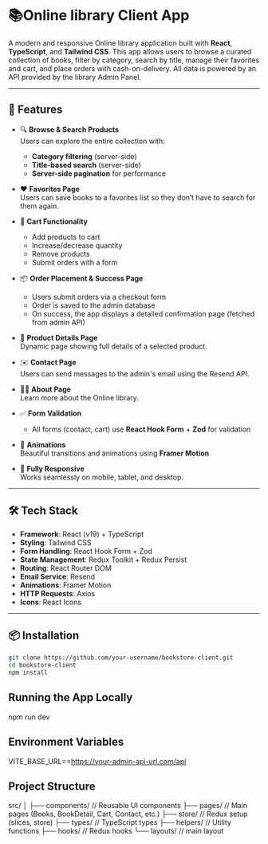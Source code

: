 # 📚Online library Client App

A modern and responsive Online library application built with **React**, **TypeScript**, and **Tailwind CSS**. This app allows users to browse a curated collection of books, filter by category, search by title, manage their favorites and cart, and place orders with cash-on-delivery. All data is powered by an API provided by the library Admin Panel.

---

## 🚀 Features

- 🔍 **Browse & Search Products**  
  Users can explore the entire collection with:

  - **Category filtering** (server-side)
  - **Title-based search** (server-side)
  - **Server-side pagination** for performance

- ❤️ **Favorites Page**  
  Users can save books to a favorites list so they don’t have to search for them again.

- 🛒 **Cart Functionality**

  - Add products to cart
  - Increase/decrease quantity
  - Remove products
  - Submit orders with a form

- 📦 **Order Placement & Success Page**

  - Users submit orders via a checkout form
  - Order is saved to the admin database
  - On success, the app displays a detailed confirmation page (fetched from admin API)

- 📄 **Product Details Page**  
  Dynamic page showing full details of a selected product.

- ✉️ **Contact Page**  
  Users can send messages to the admin's email using the Resend API.

- 👨‍💼 **About Page**  
  Learn more about the Online library.

- ✅ **Form Validation**

  - All forms (contact, cart) use **React Hook Form** + **Zod** for validation

- 🎨 **Animations**  
  Beautiful transitions and animations using **Framer Motion**

- 📱 **Fully Responsive**  
  Works seamlessly on mobile, tablet, and desktop.

---

## 🛠️ Tech Stack

- **Framework**: React (v19) + TypeScript
- **Styling**: Tailwind CSS
- **Form Handling**: React Hook Form + Zod
- **State Management**: Redux Toolkit + Redux Persist
- **Routing**: React Router DOM
- **Email Service**: Resend
- **Animations**: Framer Motion
- **HTTP Requests**: Axios
- **Icons**: React Icons

---

## 📦 Installation

```bash
git clone https://github.com/your-username/bookstore-client.git
cd bookstore-client
npm install
```

## Running the App Locally

npm run dev

## Environment Variables

VITE_BASE_URL==https://your-admin-api-url.com/api

## Project Structure

src/
│
├── components/ // Reusable UI components
├── pages/ // Main pages (Books, BookDetail, Cart, Contact, etc.)
├── store/ // Redux setup (slices, store)
├── types/ // TypeScript types
├── helpers/ // Utility functions
├── hooks/ // Redux hooks
└── layouts/ // main layout
